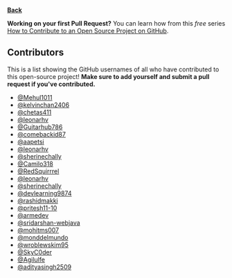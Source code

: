 **[Back](/README.md/)**

**Working on your first Pull Request?** You can learn how from this _free_ series [How to Contribute to an Open Source Project on GitHub](https://egghead.io/series/how-to-contribute-to-an-open-source-project-on-github).

## Contributors

This is a list showing the GitHub usernames of all who have contributed to this open-source project! **Make sure to add yourself and submit a pull request if you've contributed.**

- [@Mehul1011](https://github.com/mehul1011)
- [@kelvinchan2406](https://github.com/kelvinchan2406)
- [@chetas411](https://github.com/chetas411)
- [@leonarhv](https://github.com/leonarhv)
- [@Guitarhub786](https://github.com/guitarhub786)
- [@comebackid87](https://github.com/comebackid87)
- [@aapetsi](https://github.com/aapetsi)
- [@leonarhv](https://github.com/leonarhv)
- [@sherinechally](https://github.com/sherinechally)
- [@Camilo318](https://github.com/Camilo318)
- [@RedSquirrrel](https://github.com/RedSquirrrel)
- [@leonarhv](https://github.com/leonarhv)
- [@sherinechally](https://github.com/sherinechally)
- [@devlearning9874](https://github.com/devlearning9874)
- [@rashidmakki](https://github.com/rashidmakki)
- [@pritesh11-10](https://github.com/pritesh11-10)
- [@armedev](https://github.com/armedev)
- [@sridarshan-webjava](https://github.com/sridarshan-webjava)
- [@mohitms007](https://github.com/mohitms007)
- [@monddelmundo](https://github.com/monddelmundo)
- [@wroblewskim95](https://github.com/wroblewskim95)
- [@SkyC0der](https://github.com/SkyC0der)
- [@Agilulfe](https://github.com/Agilulfe)
- [@adityasingh2509](https://github.com/adityasingh2509)